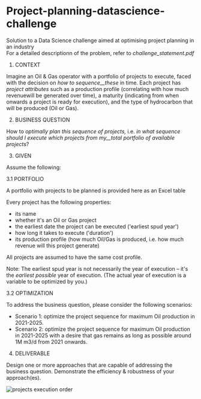 # Project-planning-datascience-challenge
Solution to a Data Science challenge aimed at optimising project planning in an industry  
For a detailed descriptionn of the problem, refer to *challenge_statement.pdf*

1. CONTEXT

Imagine an Oil &amp; Gas operator with a portfolio of projects to execute, faced with the decision on _how to sequence__these_ in time. Each project has _project attributes_ such as a production profile (correlating with how much revenuewill be generated over time), a maturity (indicating from when onwards a project is ready for execution), and the type of hydrocarbon that will be produced (Oil or Gas).

2. BUSINESS QUESTION

How to _optimally plan this sequence of projects,_ i.e. _in what sequence should I execute which projects from my__total portfolio of available projects_?

3. GIVEN

Assume the following:

3.1 PORTFOLIO

A portfolio with projects to be planned is provided here as an Excel table

Every project has the following properties:

- its name
- whether it&#39;s an Oil or Gas project
- the earliest date the project can be executed (&#39;earliest spud year&#39;)
- how long it takes to execute (&#39;duration&#39;)
- its production profile (how much Oil/Gas is produced, i.e. how much revenue will this project generate)

All projects are assumed to have the same cost profile.

Note: The earliest spud year is not necessarily the year of execution – it&#39;s the _earliest possible_ year of execution. (The actual year of execution is a variable to be optimized by you.)

3.2 OPTIMIZATION

To address the business question, please consider the following scenarios:

- Scenario 1: optimize the project sequence for maximum Oil production in 2021-2025.
- Scenario 2: optimize the project sequence for maximum Oil production in 2021-2025 with a desire that gas remains as long as possible around 1M m3/d from 2021 onwards.

4. DELIVERABLE

Design one or more approaches that are capable of addressing the business question. Demonstrate the efficiency &amp; robustness of your approach(es).

![projects execution order](https://github.com/achiappo/ProjectPlanning-datascience-challenge/blob/main/project_planning.png?raw=true)
